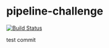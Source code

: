 # pipeline-challenge
[![Build Status](http://ec2-54-219-238-241.us-west-1.compute.amazonaws.com/buildStatus/icon?job=challenge-2)](http://ec2-54-219-238-241.us-west-1.compute.amazonaws.com/view/all/job/challenge-2/)


test commit
